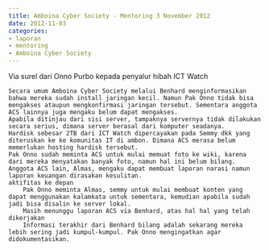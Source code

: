 ```yaml
---
title: Amboina Cyber Society - Mentoring 3 November 2012 
date: 2012-11-03
categories:
- laporan
- mentoring
- Amboina Cyber Society
---
```


Via surel dari Onno Purbo kepada penyalur hibah ICT Watch

    Secara umum Amboina Cyber Society melalui Benhard menginformasikan bahwa mereka sudah install jaringan kecil. Namun Pak Onno tidak bisa mengakses ataupun mengkonfirmasi jaringan tersebut. Sementara anggota ACS lainnya juga mengaku belum dapat mengakses.
    Apabila ditinjau dari sisi server, tampaknya servernya tidak dilakukan secara serius, dimana server berasal dari komputer seadanya.
    Hardisk sebesar 2TB dari ICT Watch dipercayakan pada Semmy dkk yang diteruskan ke ke komunitas IT di ambon. Dimana ACS merasa belum memerlukan hosting hardisk tersebut.
    Pak Onno sudah meminta ACS untuk mulai memuat foto ke wiki, karena dari mereka menyatakan banyak foto, namun hal ini belum bilang.
    Anggota ACS lain, Almas, mengaku dapat membuat laporan narasi namun laporan keuangan dirasakan kesulitan.
    aktifitas ke depan
        Pak Onno meminta Almas, semmy untuk mulai membuat konten yang dapat menggunakan kalamkata untuk sementara, kemudian apabila sudah jadi bisa disalin ke server lokal.
        Masih menunggu laporan ACS via Benhard, atas hal hal yang telah dikerjakan
        Informasi terakhir dari Benhard bilang adalah sekarang mereka lebih sering jadi kumpul-kumpul. Pak Onno mengingatkan agar didokumentasikan.
